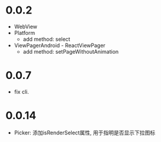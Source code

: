 
0.0.2
==================
  - WebView
  - Platform
    - add method: select
  - ViewPagerAndroid - ReactViewPager
    - add method: setPageWithoutAnimation

0.0.7
==================
  - fix cli.

0.0.14
==================
  - Picker: 添加isRenderSelect属性, 用于指明是否显示下拉图标